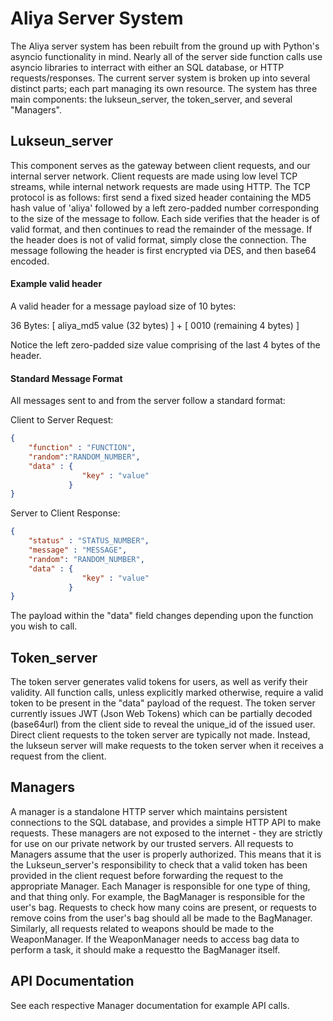 # Aliya Server System

The Aliya server system has been rebuilt from the ground up with Python's asyncio functionality in mind. Nearly all of the server side function calls use asyncio libraries to interract with either an SQL database, or HTTP requests/responses. The current server system is broken up into several distinct parts; each part managing its own resource. The system has three main components: the lukseun\_server, the token\_server, and several "Managers".


## Lukseun\_server

This component serves as the gateway between client requests, and our internal server network. Client requests are made using low level TCP streams, while internal network requests are made using HTTP. The TCP protocol is as follows: first send a fixed sized header containing the MD5 hash value of 'aliya' followed by a left zero-padded number corresponding to the size of the message to follow. Each side verifies that the header is of valid format, and then continues to read the remainder of the message. If the header does is not of valid format, simply close the connection. The message following the header is first encrypted via DES, and then base64 encoded.


#### Example valid header
A valid header for a message payload size of 10 bytes:

36 Bytes: [  aliya\_md5 value (32 bytes)  ] + [ 0010 (remaining 4 bytes) ]

Notice the left zero-padded size value comprising of the last 4 bytes of the header.

#### Standard Message Format

All messages sent to and from the server follow a standard format:

Client to Server Request: 
```json
{
	"function" : "FUNCTION",
    "random":"RANDOM_NUMBER",
	"data" : {
				"key" : "value"
			 }
}
```


Server to Client Response: 
```json
{
	"status" : "STATUS_NUMBER",
	"message" : "MESSAGE",
    "random": "RANDOM_NUMBER",
	"data" : {
				"key" : "value"
			 }
}
```


The payload within the "data" field changes depending upon the function you wish to call.


## Token\_server

The token server generates valid tokens for users, as well as verify their validity. All function calls, unless explicitly marked otherwise, require a valid token to be present in the "data" payload of the request. The token server currently issues JWT (Json Web Tokens) which can be partially decoded (base64url) from the client side to reveal the unique\_id of the issued user. Direct client requests to the token server are typically not made. Instead, the lukseun server will make requests to the token server when it receives a request from the client.


## Managers

A manager is a standalone HTTP server which maintains persistent connections to the SQL database, and provides a simple HTTP API to make requests. These managers are not exposed to the internet - they are strictly for use on our private network by our trusted servers. All requests to Managers assume that the user is properly authorized. This means that it is the Lukseun\_server's responsibility to check that a valid token has been provided in the client request before forwarding the request to the appropriate Manager. Each Manager is responsible for one type of thing, and that thing only. For example, the BagManager is responsible for the user's bag. Requests to check how many coins are present, or requests to remove coins from the user's bag should all be made to the BagManager. Similarly, all requests related to weapons should be made to the WeaponManager. If the WeaponManager needs to access bag data to perform a task, it should make a requestto the BagManager itself.


## API Documentation

See each respective Manager documentation for example API calls.
